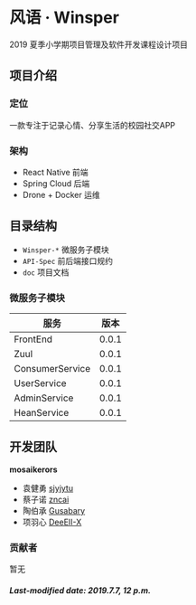 # 风语 · Winsper

2019 夏季小学期项目管理及软件开发课程设计项目

## 项目介绍

### 定位

一款专注于记录心情、分享生活的校园社交APP

### 架构

+ React Native 前端
+ Spring Cloud 后端
+ Drone + Docker 运维

## 目录结构

+ `Winsper-*` 微服务子模块
+ `API-Spec` 前后端接口规约
+ `doc` 项目文档

### 微服务子模块

| 服务            | 版本  |
| --------------- | ----- |
| FrontEnd        | 0.0.1 |
| Zuul            | 0.0.1 |
| ConsumerService | 0.0.1 |
| UserService     | 0.0.1 |
| AdminService    | 0.0.1 |
| HeanService     | 0.0.1 |

## 开发团队

**mosaikerors**

+ 袁健勇 [sjyjytu](<https://github.com/sjyjytu>)
+ 蔡子诺 [zncai](<https://github.com/zncai>)
+ 陶伯承 [Gusabary](<https://github.com/Gusabary>)
+ 项羽心 [DeeEII-X](<https://github.com/DeeEll-X>)

### 贡献者

暂无

##### Last-modified date: 2019.7.7, 12 p.m.